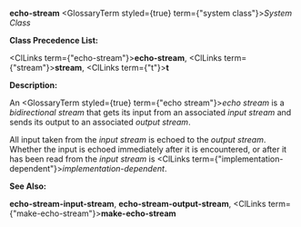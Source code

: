 **echo-stream** <GlossaryTerm styled={true} term={"system class"}><i>System Class</i></GlossaryTerm> 



**Class Precedence List:** 



<ClLinks  term={"echo-stream"}><b>echo-stream</b></ClLinks>, <ClLinks  term={"stream"}><b>stream</b></ClLinks>, <ClLinks  term={"t"}><b>t</b></ClLinks> 



**Description:** 



An <GlossaryTerm styled={true} term={"echo stream"}><i>echo stream</i></GlossaryTerm> is a *bidirectional stream* that gets its input from an associated *input stream* and sends its output to an associated *output stream*. 



All input taken from the *input stream* is echoed to the *output stream*. Whether the input is echoed immediately after it is encountered, or after it has been read from the *input stream* is <ClLinks  term={"implementation-dependent"}><i>implementation-dependent</i></ClLinks>. 



**See Also:** 



**echo-stream-input-stream**, **echo-stream-output-stream**, <ClLinks  term={"make-echo-stream"}><b>make-echo-stream</b></ClLinks> 



